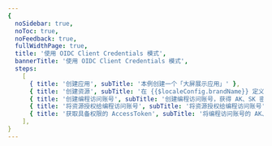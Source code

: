 ```yaml
---
{
  noSidebar: true,
  noToc: true,
  noFeedback: true,
  fullWidthPage: true,
  title: '使用 OIDC Client Credentials 模式',
  bannerTitle: '使用 OIDC Client Credentials 模式',
  steps:
    [
      { title: '创建应用', subTitle: '本例创建一个「大屏展示应用」' },
      { title: '创建资源', subTitle: '在 {{$localeConfig.brandName}} 定义资源' },
      { title: '创建编程访问账号', subTitle: '创建编程访问账号，获得 AK、SK 密钥，交给调用方' },
      { title: '将资源授权给编程访问账号', subTitle: '将资源授权给编程访问账号' },
      { title: '获取具备权限的 AccessToken', subTitle: '将编程访问账号的 AK、SK 以及权限 scope 发送到 {{$localeConfig.brandName}} 进行认证授权' },
    ],
}
---
```


<IntegrationDetail backLink="/guides/federation/oidc.html"/>
